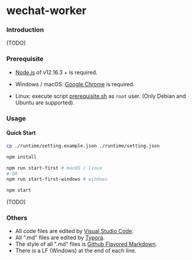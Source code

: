 # wechat-worker

### Introduction

(TODO)

### Prerequisite

- [Node.js](https://nodejs.org/) of v12.16.3 + is required.

- Windows / macOS: [Google Chrome](https://www.google.com/intl/en_us/chrome/) is required.

- Linux: execute script [prerequisite.sh](./prerequisite.sh) as `root` user. (Only Debian and Ubuntu are supported).

### Usage

#### Quick Start

``` sh
cp ./runtime/setting.example.json ./runtime/setting.json

npm install

npm run start-first # macOS / linux
# OR
npm run start-first-windows # windows

npm start
```

(TODO)

### Others

- All code files are edited by [Visual Studio Code](https://code.visualstudio.com/).
- All ".md" files are edited by [Typora](http://typora.io/).
- The style of all ".md" files is [Github Flavored Markdown](https://guides.github.com/features/mastering-markdown/#GitHub-flavored-markdown).
- There is a LF (Windows) at the end of each line.


